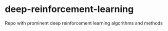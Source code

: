 # deep-reinforcement-learning
Repo with prominent deep reinforcement learning algorithms and methods

